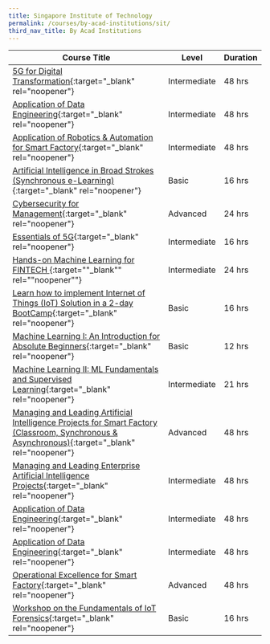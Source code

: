 ```yaml
---
title: Singapore Institute of Technology
permalink: /courses/by-acad-institutions/sit/
third_nav_title: By Acad Institutions
---
```

|Course Title  | Level | Duration |
| - | - | - | 
|[5G for Digital Transformation](https://sitlearn.singaporetech.edu.sg/individualcourse/?title=FTI6002-Internet-of-Things-for-a-Connected-World&id=29bc6b5d-6c40-ec11-8c62-000d3a82a2a4&FD=true){:target="_blank" rel="noopener"} |Intermediate|48 hrs |
|[Application of Data Engineering](https://sitlearn.singaporetech.edu.sg/individualcourse/?title=DSF6010-Application-of-Data-Engineering&id=1db7f530-14c8-eb11-bacc-000d3a8073ce&FD=true){:target="_blank" rel="noopener"} |Intermediate|48 hrs |
|[Application of Robotics & Automation for Smart Factory](https://sitlearn.singaporetech.edu.sg/individualcourse/?title=DSF-6040-Application-of-Robotics-and-Automation-for-Smart-Factory&id=81e36756-b7db-ea11-a813-000d3a85436c&FD=true){:target="_blank" rel="noopener"}  |  Intermediate | 48 hrs |
|[Artificial Intelligence in Broad Strokes (Synchronous e-Learning)](https://sitlearn.singaporetech.edu.sg/individualcourse/?title=Artificial-Intelligence-in-Broad-Strokes&id=e5488b06-27a7-eb11-9442-00224816cf16&FD=true){:target="_blank" rel="noopener"} |Basic|16 hrs |
|[Cybersecurity for Management](https://sitlearn.singaporetech.edu.sg/individualcourse/?title=Cybersecurity-for-Management&id=dd31699d-035a-eb11-a812-0022481632d0&FD=true){:target="_blank" rel="noopener"} |Advanced|24 hrs |
|[Essentials of 5G](https://sitlearn.singaporetech.edu.sg/individualcourse/?title=Essentials-of-5G&id=3315571b-c866-eb11-a812-00224816379d&FD=true){:target="_blank" rel="noopener"} |Intermediate|16 hrs |
|[Hands-on Machine Learning for FINTECH ](https://sitlearn.singaporetech.edu.sg/individualcourse/?title=Hands-on-Machine-Learning-for-FINTECH&id=cec8f30d-e67f-eb11-a812-002248161940&FD=true){:target=""_blank"" rel=""noopener""} |Intermediate|24 hrs |
|[Learn how to implement Internet of Things (IoT) Solution in a 2-day BootCamp](https://sitlearn.singaporetech.edu.sg/individualcourse/?id=d5e3ae8e-ca59-e911-a992-000d3a8288ff){:target="_blank" rel="noopener"} |Basic|16 hrs |
|[Machine Learning I: An Introduction for Absolute Beginners](https://sitlearn.singaporetech.edu.sg/individualcourse/?title=machine-learning-introduction-for-absolute-beginners&id=fa30a8d8-51a1-ea11-a812-000d3a8101d0&FD=true){:target="_blank" rel="noopener"} |Basic|12 hrs |
|[Machine Learning II: ML Fundamentals and Supervised Learning](https://sitlearn.singaporetech.edu.sg/individualcourse/?title=machine-learning-fundamentals-and-supervised-learning&id=61709103-53a1-ea11-a812-000d3a8101d0&FD=true){:target="_blank" rel="noopener"} |Intermediate|21 hrs |
|[Managing and Leading Artificial Intelligence Projects for Smart Factory (Classroom, Synchronous & Asynchronous)](https://sitlearn.singaporetech.edu.sg/individualcourse/?title=DSF6010-Application-of-Data-Engineering&id=1db7f530-14c8-eb11-bacc-000d3a8073ce&FD=true){:target="_blank" rel="noopener"} |Advanced|48 hrs |
|[Managing and Leading Enterprise Artificial Intelligence Projects](https://sitlearn.singaporetech.edu.sg/individualcourse/?title=DSF6030-Managing-and-Leading-Artificial-Intelligence-Projects-for-Smart-Factory&id=fdffd5c1-3836-ec11-8c64-002248162783&FD=true){:target="_blank" rel="noopener"} |Intermediate|48 hrs |
|[Application of Data Engineering](https://sitlearn.singaporetech.edu.sg/individualcourse/?title=DSF6010-Application-of-Data-Engineering&id=1db7f530-14c8-eb11-bacc-000d3a8073ce&FD=true){:target="_blank" rel="noopener"} |Intermediate|48 hrs |
|[Application of Data Engineering](https://sitlearn.singaporetech.edu.sg/individualcourse/?title=DSF6010-Application-of-Data-Engineering&id=1db7f530-14c8-eb11-bacc-000d3a8073ce&FD=true){:target="_blank" rel="noopener"} |Intermediate|48 hrs |
|[Operational Excellence for Smart Factory](https://sitlearn.singaporetech.edu.sg/individualcourse/?title=DSF6020-Operational-Excellence-for-Smart-Factory&id=bcef68de-ecc4-eb11-bacc-0022481716a7&FD=true){:target="_blank" rel="noopener"} |Advanced|48 hrs |
|[Workshop on the Fundamentals of IoT Forensics](https://sitlearn.singaporetech.edu.sg/individualcourse/?title=Workshop-on-the-Fundamentals-of-IoT-Forensics&id=175aaf0a-a9e8-ec11-bb3c-002248177548&FD=true){:target="_blank" rel="noopener"} |Basic|16 hrs |